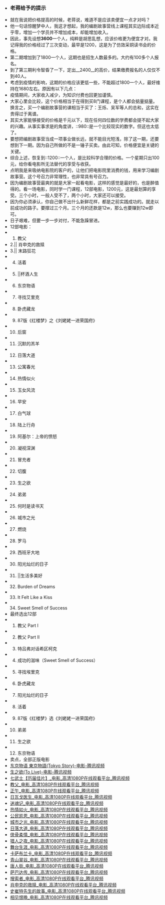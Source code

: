 - ### 老蒋给予的提示
- 就在我说把价格提高的时候，老蒋说，难道不是应该卖便宜一点才对吗？
- 他一句话惊醒梦中人，我这才想起，我的编剧故事营线上课程其实边际成本近乎零，增加一个学员并不增加成本，却能增加收入。
- 因此，事先设想**3600**一个人，纯粹是胡思乱想，应该价格更为便宜才对。我记得我的价格经过了三次变动，最早是1200，这是为了仿效采铜读书会的价格。
- 第二期增加到了1800一个人，这期也是招生人数最多的。大约有100多个人报名。
- 到了第三期利令智昏了一下，定出__2400__的高价，结果缴费报名的人仅仅不到40人。
- 考虑到疫情的影响，这期的价格应该更低一些，不能超过1800一个人，最好维持在1680左右。原因有以下几点：
- 疫情期间，大家收入减少，为知识付费也回更加谨慎。
- 大家心里会比较，这个价格相当于在得到买8门课程，是个人都会掂量掂量。换言之，买一个编剧故事营的课相当于买了：王烁、吴军等人的总和，这实在贵得过于离谱。
- 其实大家能够接受的价格是千元以下，现在任何四位数的学费都会提不起大家的兴趣。从事实事求是的角度讲，::980::是一个比较现实的数字。但这也太低了。
- 要想把编剧故事营当成一项事业做长远，就不能目光短浅，除了这一期，还要想到下一期。因为自己所做的不是一锤子买卖。由此可知，价格便宜是关键的关键。
- 综合上述，恢复到::1200::一个人，是比较科学合理的价格。一个星期只出100元，给你看电影所无法替代的享受与收获。
- 点明我是来吸纳电影院的客户的，让他们把电影院里消费的钱，用来学习编剧故事营。这个号召力非常理性，也非常具有号召力。
- 因为编剧故事营最爽的就是大家一起看电影，这样的感觉是最好的，也是醉值得的。看一场电影，同时学一门课程，12部电影，1200元，这是最划算的享受。三个小时，一般人受不了，两个小时，大家还可以接受。
- 因为你必须承认，你自己做不出什么新鲜花样，都是之前实践成功的。就走以前成功的路子。要撑过三个月。三个月的还款是12w，那么也要赚到12w即可。
- 日子艰难，但要一步一步对付，不能急躁冒进。
- 12部电影：
- 1. 教父
- 2.|| 肖申克的救赎
- 3.|| 末路狂花
- 4. 活着
- 5. ||杯酒人生
- 6. 东京物语
- 7. 寻找艾里克
- 8. 卧虎藏龙
- 9. 87版《红楼梦》之《刘姥姥一进荣国府》
- 10. 后窗
- 11. 沉默的羔羊
- 12. 日落大道
- 13. 公寓春光
- 14. 热情似火
- 15. 玉女风流
- 16. 早安
- 17. 白气球
- 18. 陆上行舟
- 19. 阿基尔：上帝的愤怒
- 20. 凝视深渊
- 21. 冒充者
- 22. 切腹
- 23. 生之欲
- 24. 弟弟
- 25. 何时是读书天
- 26. 城市之光
- 27. 燃烧
- 28. 罗马
- 29. 西班牙大地
- 30. 阳光灿烂的日子
- 31. ||生活多美好
- 32. Burden of Dreams
- 33. It Felt Like a Kiss
- 34. Sweet Smell of Success
- 最终选出12部
- 1. 教父 Part I
- 2. 教父 Part II
- 3. 特吕弗对话希区柯克
- 4. 成功的滋味（Sweet Smell of Success）
- 5. 寻找埃里克
- 6. 卧虎藏龙
- 7. 阳光灿烂的日子
- 8. 活着
- 9.  87版《红楼梦》选《刘姥姥一进荣国府》
- 10. 弟弟
- 11. 生之欲
- 12. 东京物语
- 卖点，全部正版电影
- [东京物语 東京物語(Tokyo Story)-电影-腾讯视频](https://v.qq.com/detail/s/sdp001hujj6vmqj.html)
- [生之欲(To Live)-电影-腾讯视频](https://v.qq.com/detail/s/sdp001rg78fyte3.html)
- [七武士【历届佳片】_电影_高清1080P在线观看平台_腾讯视频](https://v.qq.com/x/cover/3pivbj7bkp6zcr6.html)
- [教父_电影_高清1080P在线观看平台_腾讯视频](https://v.qq.com/x/cover/x90v161tdg3lrzl.html)
- [正午_电影_高清1080P在线观看平台_腾讯视频](https://v.qq.com/x/cover/m1gsusgdcba0jd2.html)
- [日瓦戈医生_电影_高清1080P在线观看平台_腾讯视频](https://v.qq.com/x/cover/gkqjqcxx2k3rc49.html)
- [迷魂记_电影_高清1080P在线观看平台_腾讯视频](https://v.qq.com/x/cover/227uyv21t12ccv6.html)
- [热情如火_电影_高清1080P在线观看平台_腾讯视频](https://v.qq.com/x/cover/4q6tcjp6cwnwrmz.html)
- [公民凯恩_电影_高清1080P在线观看平台_腾讯视频](https://v.qq.com/x/cover/yvkwvpan2ieae4k.html)
- [城市之光_电影_高清1080P在线观看平台_腾讯视频](https://v.qq.com/x/cover/b48c3tz58gusw8r.html)
- [日落大道_电影_高清1080P在线观看平台_腾讯视频](https://v.qq.com/x/cover/k0h7e4k9podglqm.html)
- [侠骨柔情_电影_高清1080P在线观看平台_腾讯视频](https://v.qq.com/x/cover/q2p338o5qx3dp5m.html)
- [猎人之夜_电影_高清1080P在线观看平台_腾讯视频](https://v.qq.com/x/cover/vhz611k3m8jhnq0.html)
- [舞台生涯_电影_高清1080P在线观看平台_腾讯视频](https://v.qq.com/x/cover/sp6afr650i9xu3a.html)
- [卡萨布兰卡_电影_高清1080P在线观看平台_腾讯视频](https://v.qq.com/x/cover/77fvq6pegnj6mhk.html)
- [青山翠谷_电影_高清1080P在线观看平台_腾讯视频](https://v.qq.com/x/cover/xe2kjlekddw96ks.html)
- [唐人街_电影_高清1080P在线观看平台_腾讯视频](https://v.qq.com/x/cover/ae02iuovegol7ab.html)
- [萨巴达传_电影_高清1080P在线观看平台_腾讯视频](https://v.qq.com/x/cover/15mozqh7j0xy5n0.html)
- [搜索者_电影_高清1080P在线观看平台_腾讯视频](https://v.qq.com/x/cover/krmbycad3p3kigg/p0027z0gdh7.html)
- [肖申克的救赎_电影_高清1080P在线观看平台_腾讯视频](https://v.qq.com/x/cover/1o29ui77e85grdr/h0022ah1yrf.html)
- [史崔特先生的故事_电影_高清1080P在线观看平台_腾讯视频](https://v.qq.com/x/cover/n2iu9xm497dra5v.html)
- [相见恨晚_电影_高清1080P在线观看平台_腾讯视频](https://v.qq.com/x/cover/3cdeo1okg2w8zoo.html)
